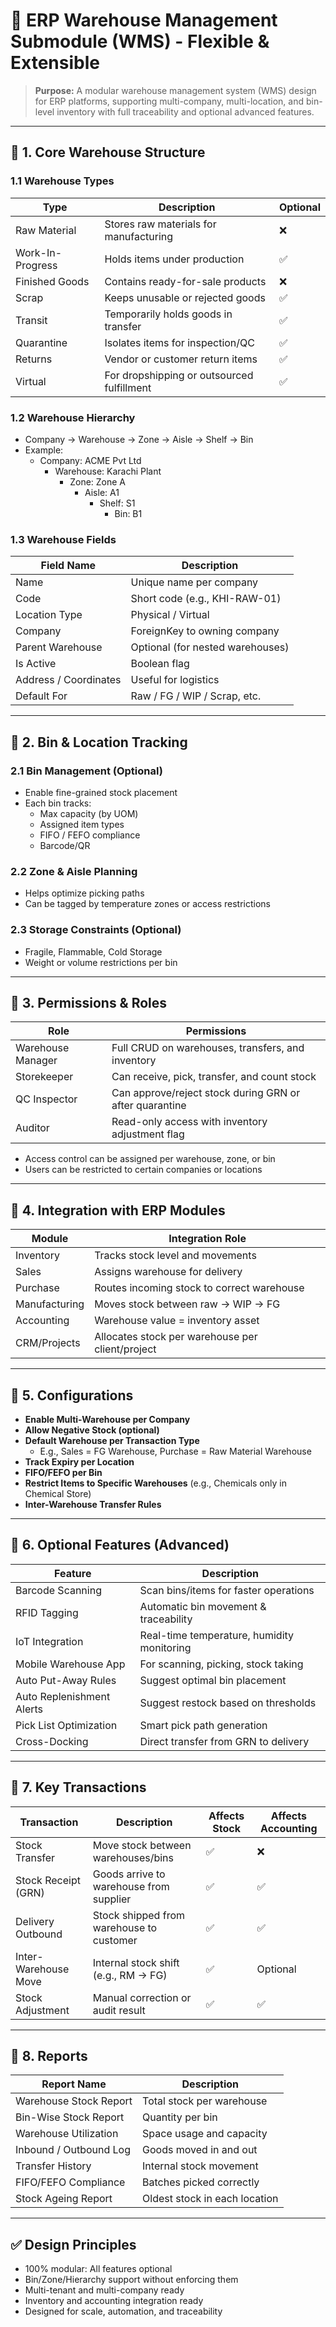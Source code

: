 # 🏢 ERP Warehouse Management Submodule (WMS) - Flexible & Extensible

> **Purpose:** A modular warehouse management system (WMS) design for ERP platforms, supporting multi-company, multi-location, and bin-level inventory with full traceability and optional advanced features.

---

## 🔹 1. Core Warehouse Structure

### 1.1 Warehouse Types
| Type                | Description                                | Optional |
|---------------------|--------------------------------------------|----------|
| Raw Material        | Stores raw materials for manufacturing     | ❌       |
| Work-In-Progress    | Holds items under production               | ✅       |
| Finished Goods      | Contains ready-for-sale products           | ❌       |
| Scrap               | Keeps unusable or rejected goods           | ✅       |
| Transit             | Temporarily holds goods in transfer        | ✅       |
| Quarantine          | Isolates items for inspection/QC           | ✅       |
| Returns             | Vendor or customer return items            | ✅       |
| Virtual             | For dropshipping or outsourced fulfillment | ✅       |

### 1.2 Warehouse Hierarchy
- Company → Warehouse → Zone → Aisle → Shelf → Bin
- Example:
  - Company: ACME Pvt Ltd
    - Warehouse: Karachi Plant
      - Zone: Zone A
        - Aisle: A1
          - Shelf: S1
            - Bin: B1

### 1.3 Warehouse Fields
| Field Name           | Description                          |
|----------------------|--------------------------------------|
| Name                 | Unique name per company              |
| Code                 | Short code (e.g., KHI-RAW-01)        |
| Location Type        | Physical / Virtual                   |
| Company              | ForeignKey to owning company         |
| Parent Warehouse     | Optional (for nested warehouses)     |
| Is Active            | Boolean flag                         |
| Address / Coordinates| Useful for logistics                 |
| Default For          | Raw / FG / WIP / Scrap, etc.         |

---

## 🔹 2. Bin & Location Tracking

### 2.1 Bin Management (Optional)
- Enable fine-grained stock placement
- Each bin tracks:
  - Max capacity (by UOM)
  - Assigned item types
  - FIFO / FEFO compliance
  - Barcode/QR

### 2.2 Zone & Aisle Planning
- Helps optimize picking paths
- Can be tagged by temperature zones or access restrictions

### 2.3 Storage Constraints (Optional)
- Fragile, Flammable, Cold Storage
- Weight or volume restrictions per bin

---

## 🔹 3. Permissions & Roles

| Role              | Permissions                                                   |
|-------------------|---------------------------------------------------------------|
| Warehouse Manager | Full CRUD on warehouses, transfers, and inventory             |
| Storekeeper       | Can receive, pick, transfer, and count stock                  |
| QC Inspector      | Can approve/reject stock during GRN or after quarantine       |
| Auditor           | Read-only access with inventory adjustment flag               |

- Access control can be assigned per warehouse, zone, or bin
- Users can be restricted to certain companies or locations

---

## 🔹 4. Integration with ERP Modules

| Module       | Integration Role                                  |
|--------------|----------------------------------------------------|
| Inventory    | Tracks stock level and movements                  |
| Sales        | Assigns warehouse for delivery                    |
| Purchase     | Routes incoming stock to correct warehouse        |
| Manufacturing| Moves stock between raw → WIP → FG                |
| Accounting   | Warehouse value = inventory asset                 |
| CRM/Projects | Allocates stock per warehouse per client/project  |

---

## 🔹 5. Configurations

- **Enable Multi-Warehouse per Company**
- **Allow Negative Stock (optional)**
- **Default Warehouse per Transaction Type**
  - E.g., Sales = FG Warehouse, Purchase = Raw Material Warehouse
- **Track Expiry per Location**
- **FIFO/FEFO per Bin**
- **Restrict Items to Specific Warehouses** (e.g., Chemicals only in Chemical Store)
- **Inter-Warehouse Transfer Rules**

---

## 🔹 6. Optional Features (Advanced)

| Feature                    | Description                                       |
|----------------------------|---------------------------------------------------|
| Barcode Scanning           | Scan bins/items for faster operations             |
| RFID Tagging               | Automatic bin movement & traceability             |
| IoT Integration            | Real-time temperature, humidity monitoring        |
| Mobile Warehouse App       | For scanning, picking, stock taking               |
| Auto Put-Away Rules        | Suggest optimal bin placement                     |
| Auto Replenishment Alerts  | Suggest restock based on thresholds               |
| Pick List Optimization     | Smart pick path generation                        |
| Cross-Docking              | Direct transfer from GRN to delivery              |

---

## 🔹 7. Key Transactions

| Transaction         | Description                                       | Affects Stock | Affects Accounting |
|---------------------|---------------------------------------------------|---------------|---------------------|
| Stock Transfer       | Move stock between warehouses/bins              | ✅            | ❌                  |
| Stock Receipt (GRN)  | Goods arrive to warehouse from supplier         | ✅            | ✅                  |
| Delivery Outbound    | Stock shipped from warehouse to customer         | ✅            | ✅                  |
| Inter-Warehouse Move | Internal stock shift (e.g., RM → FG)             | ✅            | Optional            |
| Stock Adjustment     | Manual correction or audit result                | ✅            | ✅                  |

---

## 🔹 8. Reports

| Report Name             | Description                                    |
|-------------------------|------------------------------------------------|
| Warehouse Stock Report  | Total stock per warehouse                     |
| Bin-Wise Stock Report   | Quantity per bin                              |
| Warehouse Utilization   | Space usage and capacity                      |
| Inbound / Outbound Log  | Goods moved in and out                        |
| Transfer History        | Internal stock movement                       |
| FIFO/FEFO Compliance    | Batches picked correctly                      |
| Stock Ageing Report     | Oldest stock in each location                 |

---

## ✅ Design Principles
- 100% modular: All features optional
- Bin/Zone/Hierarchy support without enforcing them
- Multi-tenant and multi-company ready
- Inventory and accounting integration ready
- Designed for scale, automation, and traceability

